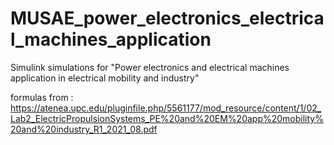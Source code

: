# MUSAE_power_electronics_electrical_machines_application
Simulink simulations for "Power electronics and electrical machines application in electrical mobility and industry"    

formulas from :    
https://atenea.upc.edu/pluginfile.php/5561177/mod_resource/content/1/02_Lab2_ElectricPropulsionSystems_PE%20and%20EM%20app%20mobility%20and%20industry_R1_2021_08.pdf
